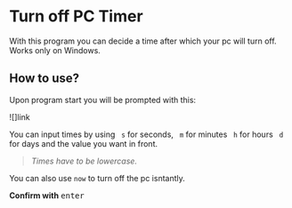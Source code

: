 # Turn off PC Timer

With this program you can decide a time after which your pc will turn off.
Works only on Windows. 

## How to use?
Upon program start you will be prompted with this:

![]link

You can input times by using ``` s``` for seconds, ``` m``` for minutes  ``` h``` for hours  ``` d``` for days and the value you want in front. 

>_Times have to be lowercase._

You can also use ```now``` to turn off the pc isntantly.

**Confirm with** <kbd>enter</kbd>